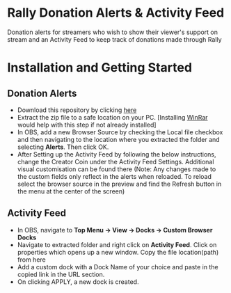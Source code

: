 # Rally Donation Alerts & Activity Feed 
Donation alerts for streamers who wish to show their viewer's support on stream and an Activity Feed to keep track of donations made through Rally
# Installation and Getting Started

## Donation Alerts
- Download this repository by clicking [here](https://github.com/OverAcheiever/Rally-OBS-Alerts-and-Activity-Feed/archive/main.zip)
- Extract the zip file to a safe location on your PC. [Installing [WinRar](https://www.win-rar.com/postdownload.html?&L=0) would help with this step if not already installed]
- In OBS, add a new Browser Source by checking the Local file checkbox and then navigating to the location where you extracted the folder and selecting **Alerts**. Then click OK.
- After Setting up the Activity Feed by following the below instructions, change the Creator Coin under the Activity Feed Settings. Additional visual customisation can be found there (Note: Any changes made to the custom fields only reflect in the alerts when reloaded. To reload select the browser source in the preview and find the Refresh button in the menu at the center of the screen)
## Activity Feed
- In OBS, navigate to **Top Menu → View → Docks → Custom Browser Docks**
- Navigate to extracted folder and right click on **Activity Feed**. Click on properties which opens up a new window. Copy the file location(path) from here
- Add a custom dock with a Dock Name of your choice and paste in the copied link in the URL section. 
- On clicking APPLY, a new dock is created.
